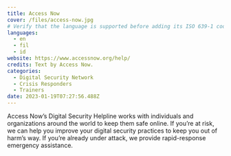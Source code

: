 ```yaml
---
title: Access Now
cover: /files/access-now.jpg
# Verify that the language is supported before adding its ISO 639-1 code here. without the country code, i.e. ms instead of ms_MY.
languages:
  - en
  - fil
  - id
website: https://www.accessnow.org/help/
credits: Text by Access Now.
categories:
  - Digital Security Network
  - Crisis Responders
  - Trainers
date: 2023-01-19T07:27:56.488Z
---
```

Access Now’s Digital Security Helpline works with individuals and organizations around the world to keep them safe online. If you’re at risk, we can help you improve your digital security practices to keep you out of harm’s way. If you’re already under attack, we provide rapid-response emergency assistance.